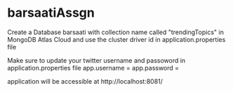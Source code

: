 # barsaatiAssgn

Create a Database barsaati with collection name called "trendingTopics" in MongoDB Atlas Cloud and use the cluster driver id in application.properties file

Make sure to update your twitter username and passoword in application.properties file
app.username = <username>
app.password = <password>

application will be accessible at http://localhost:8081/

